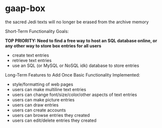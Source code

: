 # gaap-box
the sacred Jedi texts will no longer be erased from the archive memory

Short-Term Functionality Goals:
<div><strong>TOP PRIORITY: Need to find a free way to host an SQL database online, or any other way to store box entries for all users</strong></div>
<ul>
    <li>create text entries</li>
    <li>retrieve text entries</li>
    <li>use an SQL (or MySQL or NoSQL idk) database to store entries</li>
</ul>

Long-Term Features to Add Once Basic Functionality Implemented:
<ul>
    <li>style/formatting of web pages</li>
    <li>users can make multiline text entries</li>
    <li>users can change font/size/color/other aspects of text entries</li>
    <li>users can make picture entries</li>
    <li>users can draw entries</li>
    <li>users can create accounts</li>
    <li>users can browse entries they created</li>
    <li>users can edit/delete entries they created</li>
</ul>
